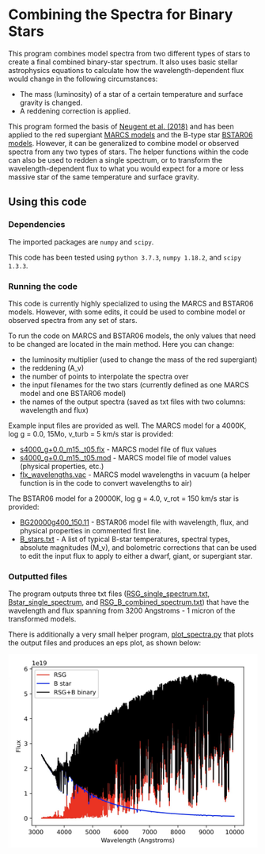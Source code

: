 # Combining the Spectra for Binary Stars

This program combines model spectra from two different types of stars to create a final combined binary-star spectrum. It also uses basic stellar astrophysics equations to calculate how the wavelength-dependent flux would change in the following circumstances:
* The mass (luminosity) of a star of a certain temperature and surface gravity is changed.
* A reddening correction is applied.

This program formed the basis of [Neugent et al. (2018)](https://ui.adsabs.harvard.edu/abs/2018AJ....156..225N/abstract) and has been applied to the red supergiant [MARCS models](https://marcs.astro.uu.se) and the B-type star [BSTAR06 models](http://tlusty.oca.eu/Tlusty2002/tlusty-frames-BS06.html). However, it can be generalized to combine model or observed spectra from any two types of stars. The helper functions within the code can also be used to redden a single spectrum, or to transform the wavelength-dependent flux to what you would expect for a more or less massive star of the same temperature and surface gravity.

## Using this code

### Dependencies

The imported packages are `numpy` and `scipy`.

This code has been tested using `python 3.7.3`, `numpy 1.18.2`, and `scipy 1.3.3`.

### Running the code

This code is currently highly specialized to using the MARCS and BSTAR06 models. However, with some edits, it could be used to combine model or observed spectra from any set of stars. 

To run the code on MARCS and BSTAR06 models, the only values that need to be changed are located in the main method. Here you can change:
* the luminosity multiplier (used to change the mass of the red supergiant)
* the reddening (A_v)
* the number of points to interpolate the spectra over
* the input filenames for the two stars (currently defined as one MARCS model and one BSTAR06 model)
* the names of the output spectra (saved as txt files with two columns: wavelength and flux)

Example input files are provided as well. The MARCS model for a 4000K, log g = 0.0, 15Mo, v_turb = 5 km/s star is provided:
* [s4000_g+0.0_m15._t05.flx](https://github.com/KNeugent/BinaryStarSpectraCombine/blob/main/s4000_g%2B0.0_m15._t05.flx) - MARCS model file of flux values
* [s4000_g+0.0_m15._t05.mod](https://github.com/KNeugent/BinaryStarSpectraCombine/blob/main/s4000_g%2B0.0_m15._t05.mod) - MARCS model file of model values (physical properties, etc.)
* [flx_wavelengths.vac](https://github.com/KNeugent/BinaryStarSpectraCombine/blob/main/flx_wavelengths.vac) - MARCS model wavelengths in vacuum (a helper function is in the code to convert wavelengths to air)

The BSTAR06 model for a 20000K, log g = 4.0, v_rot = 150 km/s star is provided:
* [BG20000g400_150.11](https://github.com/KNeugent/BinaryStarSpectraCombine/blob/main/BG20000g400_150.11) - BSTAR06 model file with wavelength, flux, and physical properties in commented first line.
* [B_stars.txt](https://github.com/KNeugent/BinaryStarSpectraCombine/blob/main/B_stars.txt) - A list of typical B-star temperatures, spectral types, absolute magnitudes (M_v), and bolometric corrections that can be used to edit the input flux to apply to either a dwarf, giant, or supergiant star.

### Outputted files

The program outputs three txt files ([RSG_single_spectrum.txt](https://github.com/KNeugent/BinaryStarSpectraCombine/blob/main/RSG_single_spectrum.txt), [Bstar_single_spectrum](https://github.com/KNeugent/BinaryStarSpectraCombine/blob/main/Bstar_single_spectrum.txt), and [RSG_B_combined_spectrum.txt](https://github.com/KNeugent/BinaryStarSpectraCombine/blob/main/RSG_B_combined_spectrum.txt)) that have the wavelength and flux spanning from 3200 Angstroms - 1 micron of the transformed models.

There is additionally a very small helper program, [plot_spectra.py](https://github.com/KNeugent/BinaryStarSpectraCombine/blob/main/plot_spectra.py) that plots the output files and produces an eps plot, as shown below:

![RSGbinarySpectrum](https://github.com/KNeugent/BinaryStarSpectraCombine/blob/main/RSGbinarySpectrum.jpg)